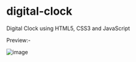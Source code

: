 # digital-clock
Digital Clock using HTML5, CSS3 and JavaScript

Preview:-

![image](https://github.com/kishore28kumar/digital-clock/assets/139374121/0456511b-1d07-4f24-8c5e-7face1fb9013)
